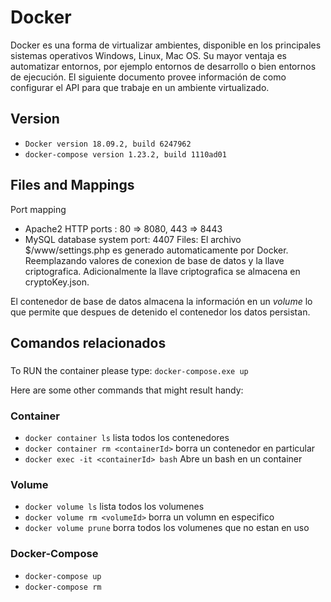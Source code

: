 # Docker 

Docker es una forma de virtualizar ambientes, disponible en los principales sistemas operativos Windows, Linux, Mac OS. Su mayor ventaja es automatizar entornos, por ejemplo entornos de desarrollo o bien entornos de ejecución. 
El siguiente documento provee información de como configurar el API para que trabaje en un ambiente virtualizado.

## Version
* `Docker version 18.09.2, build 6247962`
* `docker-compose version 1.23.2, build 1110ad01`

## Files and Mappings

Port mapping
* Apache2 HTTP ports : 80 => 8080, 443 => 8443
* MySQL database system port: 4407
Files:
El archivo $/www/settings.php es generado automaticamente por Docker. Reemplazando valores de conexion de base de datos y la llave criptografica. 
Adicionalmente la llave criptografica se almacena en cryptoKey.json.

El contenedor de base de datos almacena la información en un _volume_ lo que permite que despues de detenido el contenedor los datos persistan.

## Comandos relacionados

###
To RUN the container please type:
`docker-compose.exe up `

Here are some other commands that might result handy:
### Container
* `docker container ls` lista todos los contenedores
* `docker container rm <containerId>` borra un contenedor en particular
* `docker exec -it <containerId> bash` Abre un bash en un container
    
### Volume
* `docker volume ls` lista todos los volumenes
* `docker volume rm <volumeId>` borra un volumn en especifico
* `docker volume prune` borra todos los volumenes que no estan en uso

### Docker-Compose
* `docker-compose up`
* `docker-compose rm`
